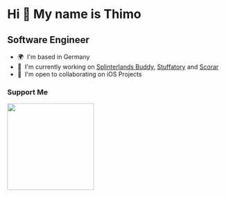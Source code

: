 # Hi 👋 My name is Thimo 
## Software Engineer 
* 🌍  I'm based in Germany 
* 🚀  I'm currently working on [Splinterlands Buddy](http://apps.apple.com/app/splinterlands-buddy/id1594887509), [Stuffatory](https://apps.apple.com/app/stuffatory/id1503902091) and [Scorar](https://apps.apple.com/app/scorar/id1640774066) 
* 🤝  I'm open to collaborating on iOS Projects

### Support Me

<a href="https://www.buymeacoffee.com/dragondust"><img src="https://cdn.buymeacoffee.com/buttons/v2/default-yellow.png" width="200" /></a>
